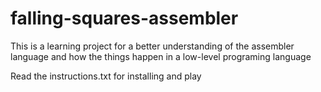 # falling-squares-assembler

This is a learning project for a better understanding of the assembler language
and how the things happen in a low-level programing language


Read the instructions.txt for installing and play
